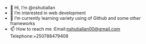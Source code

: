 - 👋 Hi, I’m @nshutiallan
- 👀 I’m interested in web development
- 🌱 I’m currently learning variety using of Github and some other frameworks
- 📫 How to reach me :Email:nshutiallan00@gmail.com
Telephone:+250788479408

<!---
nshutiallan/nshutiallan is a ✨ special ✨ repository because its `README.md` (this file) appears on your GitHub profile.
You can click the Preview link to take a look at your changes.
--->
